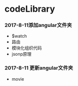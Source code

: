 # codeLibrary
### 2017-8-11添加angular文件夹

- $watch
- 路由
- 模块化组织代码
- jsonp原理

### 2017-8-11  更新angular文件夹

- movie

